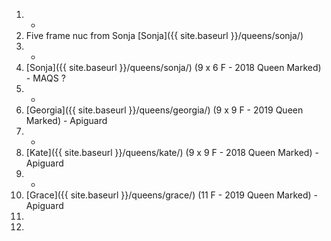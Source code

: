 1. -
1. Five frame nuc from Sonja [Sonja]({{ site.baseurl }}/queens/sonja/)
1. -
1. [Sonja]({{ site.baseurl }}/queens/sonja/) (9 x 6 F - 2018 Queen Marked) - MAQS ?
1. -
1. [Georgia]({{ site.baseurl }}/queens/georgia/) (9 x 9 F - 2019 Queen Marked) - Apiguard
1. -
1. [Kate]({{ site.baseurl }}/queens/kate/) (9 x 9 F - 2018 Queen Marked) - Apiguard
1. -
1. [Grace]({{ site.baseurl }}/queens/grace/) (11 F - 2019 Queen Marked) - Apiguard
1. 
1. 